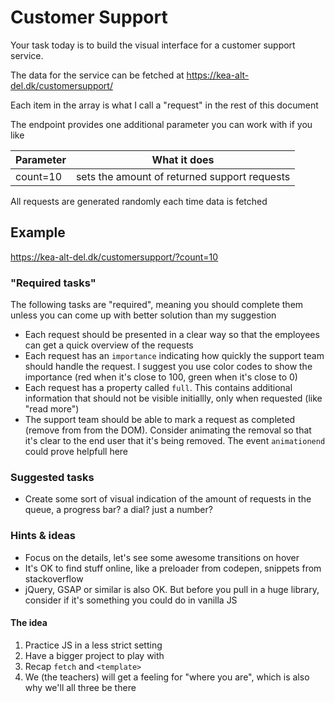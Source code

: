 # Customer Support
Your task today is to build the visual interface for a customer support service.

The data for the service can be fetched at https://kea-alt-del.dk/customersupport/

Each item in the array is what I call a "request" in the rest of this document

The endpoint provides one additional parameter you can work with if you like

| Parameter | What it does |
| --- | --- |
| count=10 | sets the amount of returned support requests |

All requests are generated randomly each time data is fetched

## Example
https://kea-alt-del.dk/customersupport/?count=10

### "Required tasks"
The following tasks are "required", meaning you should complete them unless you can come up with better solution than my suggestion

* Each request should be presented in a clear way so that the employees can get a quick overview of the requests
* Each request has an `importance` indicating how quickly the support team should handle the request. I suggest you use color codes to show the importance (red when it's close to 100, green when it's close to 0)
* Each request has a property called `full`. This contains additional information that should not be visible initiallly, only when requested (like "read more")
* The support team should be able to mark a request as completed (remove from from the DOM). Consider animating the removal so that it's clear to the end user that it's being removed. The event `animationend` could prove helpfull here

### Suggested tasks
* Create some sort of visual indication of the amount of requests in the queue, a progress bar? a dial? just a number?

### Hints & ideas
* Focus on the details, let's see some awesome transitions on hover
* It's OK to find stuff online, like a preloader from codepen, snippets from stackoverflow
* jQuery, GSAP or similar is also OK. But before you pull in a huge library, consider if it's something you could do in vanilla JS

#### The idea
1. Practice JS in a less strict setting
2. Have a bigger project to play with
3. Recap `fetch` and `<template>`
4. We (the teachers) will get a feeling for "where you are", which is also why we'll all three be there